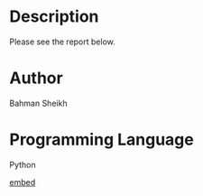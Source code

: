 # Description

Please see the report below.

# Author
Bahman Sheikh

# Programming Language
Python


[embed](https://github.com/SheikhBahman/Applied-Machine-Learning/blob/master/Convolutional%20Neural%20Networks%20with%20PyTorch/bahmans2_HW10.pdf)


